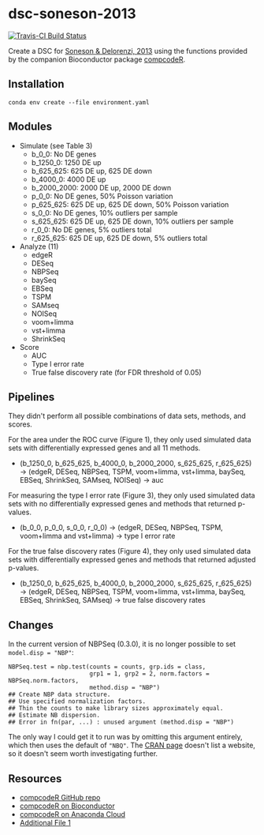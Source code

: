 # dsc-soneson-2013

[![Travis-CI Build Status](https://travis-ci.org/jdblischak/dsc-soneson-2013.svg?branch=master)](https://travis-ci.org/jdblischak/dsc-soneson-2013)

Create a DSC for [Soneson & Delorenzi, 2013][soneson2013] using the functions
provided by the companion Bioconductor package [compcodeR][].

[compcodeR]: https://www.bioconductor.org/packages/release/bioc/html/compcodeR.html
[soneson2013]: https://bmcbioinformatics.biomedcentral.com/articles/10.1186/1471-2105-14-91

## Installation

```
conda env create --file environment.yaml
```

## Modules

* Simulate (see Table 3)
  * b_0_0: No DE genes
  * b_1250_0: 1250 DE up
  * b_625_625: 625 DE up, 625 DE down
  * b_4000_0: 4000 DE up
  * b_2000_2000: 2000 DE up, 2000 DE down
  * p_0_0: No DE genes, 50% Poisson variation
  * p_625_625: 625 DE up, 625 DE down, 50% Poisson variation
  * s_0_0: No DE genes, 10% outliers per sample
  * s_625_625: 625 DE up, 625 DE down, 10% outliers per sample
  * r_0_0: No DE genes, 5% outliers total
  * r_625_625: 625 DE up, 625 DE down, 5% outliers total
* Analyze (11)
  * edgeR
  * DESeq
  * NBPSeq
  * baySeq
  * EBSeq
  * TSPM
  * SAMseq
  * NOISeq
  * voom+limma
  * vst+limma
  * ShrinkSeq
* Score
  * AUC
  * Type I error rate
  * True false discovery rate (for FDR threshold of 0.05)

## Pipelines

They didn't perform all possible combinations of data sets, methods, and scores.

For the area under the ROC curve (Figure 1), they only used simulated data
sets with differentially expressed genes and all 11 methods.

* (b_1250_0, b_625_625, b_4000_0, b_2000_2000, s_625_625, r_625_625) ->
(edgeR, DESeq, NBPSeq, TSPM, voom+limma, vst+limma, baySeq, EBSeq, ShrinkSeq, SAMseq, NOISeq) ->
auc

For measuring the type I error rate (Figure 3), they only used simulated data
sets with no differentially expressed genes and methods that returned p-values.

* (b_0_0, p_0_0, s_0_0, r_0_0) ->
(edgeR, DESeq, NBPSeq, TSPM, voom+limma and vst+limma) ->
type I error rate

For the true false discovery rates (Figure 4), they only used simulated data
sets with differentially expressed genes and methods that returned adjusted
p-values.

* (b_1250_0, b_625_625, b_4000_0, b_2000_2000, s_625_625, r_625_625) ->
(edgeR, DESeq, NBPSeq, TSPM, voom+limma, vst+limma, baySeq, EBSeq, ShrinkSeq, SAMseq) ->
true false discovery rates

## Changes

In the current version of NBPSeq (0.3.0), it is no longer possible to set
`model.disp = "NBP"`:

```
NBPSeq.test = nbp.test(counts = counts, grp.ids = class,
                       grp1 = 1, grp2 = 2, norm.factors = NBPSeq.norm.factors,
                       method.disp = "NBP")
## Create NBP data structure.
## Use specified normalization factors.
## Thin the counts to make library sizes approximately equal.
## Estimate NB dispersion.
## Error in fn(par, ...) : unused argument (method.disp = "NBP")
```

The only way I could get it to run was by omitting this argument entirely, which
then uses the default of `"NBQ"`. The [CRAN
page](https://cran.r-project.org/package=NBPSeq) doesn't list a website, so it
doesn't seem worth investigating further.

## Resources

* [compcodeR GitHub repo](https://github.com/csoneson/compcodeR)
* [compcodeR on Bioconductor][compcodeR]
* [compcodeR on Anaconda Cloud](https://anaconda.org/bioconda/bioconductor-compcoder)
* [Additional File 1][supp]

[supp]: https://static-content.springer.com/esm/art%3A10.1186%2F1471-2105-14-91/MediaObjects/12859_2012_5756_MOESM1_ESM.pdf
